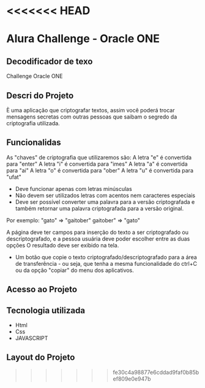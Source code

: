 <<<<<<< HEAD
=======
# Alura Challenge - Oracle ONE

## Decodificador de texo
Challenge Oracle ONE 



## Descri do Projeto
È uma aplicação  que criptografar textos, assim você poderá trocar mensagens secretas com outras pessoas que saibam o segredo da criptografia utilizada.


## Funcionalidas
As "chaves" de criptografia que utilizaremos são:
A letra "e" é convertida para "enter"
A letra "i" é convertida para "imes"
A letra "a" é convertida para "ai"
A letra "o" é convertida para "ober"
A letra "u" é convertida para "ufat"

- Deve funcionar apenas com letras minúsculas
- Não devem ser utilizados letras com acentos nem caracteres especiais
- Deve ser possível converter uma palavra para a versão criptografada e também retornar uma palavra criptografada para a versão original.

Por exemplo:
"gato" => "gaitober"
gaitober" => "gato"

A página deve ter campos para inserção do texto a ser criptografado ou descriptografado, e a pessoa usuária deve poder escolher entre as duas opções
O resultado deve ser exibido na tela.
- Um botão que copie o texto criptografado/descriptografado para a área de transferência - ou seja, que tenha a mesma funcionalidade do ctrl+C ou da opção "copiar" do menu dos aplicativos.

## Acesso ao Projeto

## Tecnologia utilizada
- Html
-  Css
- JAVASCRIPT

## Layout do Projeto
>>>>>>> fe30c4a98877e6cddad9faf0b85bef809e0e947b

